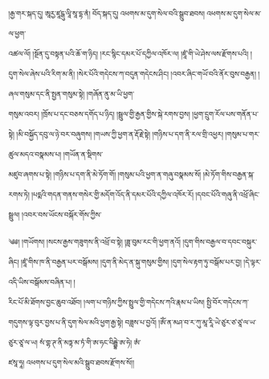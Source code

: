 ﻿  
།རྒྱ་གར་སྐད་དུ། ཨཱརྱ་ཛཱངྒུ་ལཱི་སཱ་དྷ་ནཾ། བོད་སྐད་དུ། འཕགས་མ་དུག་སེལ་བའི་སྒྲུབ་ཐབས། འཕགས་མ་དུག་སེལ་མ་ལ་ཕྱག་  
འཚལ་ལོ། །སྔོན་དུ་བསྟན་པའི་ཆོ་ག་ཉིད། །རང་སྙིང་དམར་པོ་དཀྱིལ་འཁོར་ལ། །ཛཱཾ་གི་ཡེ་ཤེས་ལས་རྫོགས་པའི། །དུག་སེལ་ཞེས་པའི་རིག་མ་ནི། །སེར་པོའི་གདེངས་ཀ་བདུན་གདེངས་ཤིང། །འབར་ཞིང་གཡོ་བའི་ནོར་བུས་བརྒྱན། །ཞལ་གསུམ་དང་ནི་སྤྱན་གསུམ་སྟེ། །གཞོན་ནུ་མ་ཡི་ཕྱག་  
གསུམ་འབར། །ཁྲོས་པ་དང་བཅས་དགོད་པ་ཉིད། །སྦྲུལ་གྱི་རྒྱན་གྱིས་སྐེ་རགས་བྱས། །ཕྱག་དྲུག་རོལ་པས་གནོན་པ་སྟེ། །མི་བསྐྱོད་དབུ་ལ་ཉེ་བར་བཞུགས། །གཡས་ཀྱི་ཕྱག་ན་རྡོ་རྗེ་སྟེ། །གཉིས་པ་དག་ནི་རལ་གྲི་འཕྱར། །གསུམ་པ་གར་ཚུལ་མདའ་བསྣམས་པ། །གཡོན་ན་སྡིགས་  
མཛུབ་ཞགས་པ་སྟེ། །གཉིས་པ་དག་ནི་མེ་ཏོག་གོ། །གསུམ་པའི་ཕྱག་ན་གཞུ་བསྣམས་སོ། །མེ་ཏོག་གིས་བརྒྱན་སྐ་རགས་ཏེ། །པདྨའི་གདན་གནས་གསེར་གྱི་མདོག་འོད་ནི་དམར་པོའི་དཀྱིལ་འཁོར་རོ། །དབང་པོའི་གཞུ་ནི་འཕྲོ་ཞིང་སྦྲུལ། །འབར་བས་ཡོངས་བསྐོར་གོས་ཀྱིས་  
  
༄༅། །གཡོགས། །སངས་རྒྱས་གཟུགས་ནི་འཕྲོ་བ་སྟེ། །ཟླ་བུམ་རང་གི་ཕྱག་ནའོ། །དུག་གིས་བརྒྱལ་བ་དབང་བསྐུར་ཞིང། །ཛཱཾ་གིས་ཁ་ནི་བརྒྱན་པར་བསྒོམས། །དུག་ནི་མེད་ན་སྐུ་གསུམ་གྱིས། །དུག་སེལ་རྟག་ཏུ་བསྒོམ་པར་བྱ། །དེ་ལྟར་འདི་ཡིས་བསྒོམས་བཞིན་པ། །  
རིང་པོ་མི་ཐོགས་བྱང་ཆུབ་འཐོབ། །ལག་པ་གཉིས་ཀྱིས་སྤྲུལ་གྱི་གདེངས་ཀའི་རྣམ་པ་ཡིས། སྤྱི་བོར་གདེངས་ཀ་གདུགས་ལྟ་བུར་བྱས་པ་ནི་དུག་སེལ་མའི་ཕྱག་རྒྱ་སྟེ། བཟླས་པ་བྱའོ། །ཨོཾ་ན་མཤ་བ་ར་ཀུ་མཱ་རཱི་ཡེ་ཙུར་ཙ་ཙཱ་ལ་ཡ་ཙུར་ཙཱ་ལ་ཡ། སཾ་གྷ་ཊ་ནི་མཏྟ་མ་ཏཾ་གི་ཨ་ཧང་བིདྦྷེ་ཨ་ཧེ། ཨཾ་  
ཛསཱ་ཧཱ། འཕགས་པ་དུག་སེལ་མའི་སྒྲུབ་ཐབས་རྫོགས་སོ།།  
  
  
